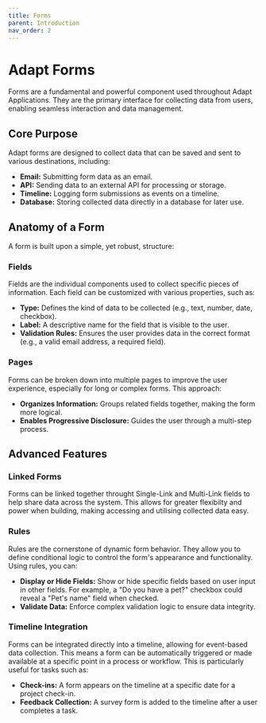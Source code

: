 ```yaml
---
title: Forms
parent: Introduction
nav_order: 2
---
```


# Adapt Forms

Forms are a fundamental and powerful component used throughout Adapt Applications. They are the primary interface for collecting data from users, enabling seamless interaction and data management.

## Core Purpose

Adapt forms are designed to collect data that can be saved and sent to various destinations, including:

* **Email:** Submitting form data as an email.
* **API:** Sending data to an external API for processing or storage.
* **Timeline:** Logging form submissions as events on a timeline.
* **Database:** Storing collected data directly in a database for later use.

## Anatomy of a Form

A form is built upon a simple, yet robust, structure:

### Fields

Fields are the individual components used to collect specific pieces of information. Each field can be customized with various properties, such as:

* **Type:** Defines the kind of data to be collected (e.g., text, number, date, checkbox).
* **Label:** A descriptive name for the field that is visible to the user.
* **Validation Rules:** Ensures the user provides data in the correct format (e.g., a valid email address, a required field).

### Pages

Forms can be broken down into multiple pages to improve the user experience, especially for long or complex forms. This approach:

* **Organizes Information:** Groups related fields together, making the form more logical.
* **Enables Progressive Disclosure:** Guides the user through a multi-step process.

## Advanced Features

### Linked Forms

Forms can be linked together throught Single-Link and Multi-Link fields to help share data across the system. This allows for greater flexibilty and power when building, making accessing and utilising collected data easy.

### Rules

Rules are the cornerstone of dynamic form behavior. They allow you to define conditional logic to control the form's appearance and functionality. Using rules, you can:

* **Display or Hide Fields:** Show or hide specific fields based on user input in other fields. For example, a "Do you have a pet?" checkbox could reveal a "Pet's name" field when checked.
* **Validate Data:** Enforce complex validation logic to ensure data integrity.

### Timeline Integration

Forms can be integrated directly into a timeline, allowing for event-based data collection. This means a form can be automatically triggered or made available at a specific point in a process or workflow. This is particularly useful for tasks such as:

* **Check-ins:** A form appears on the timeline at a specific date for a project check-in.
* **Feedback Collection:** A survey form is added to the timeline after a user completes a task.
